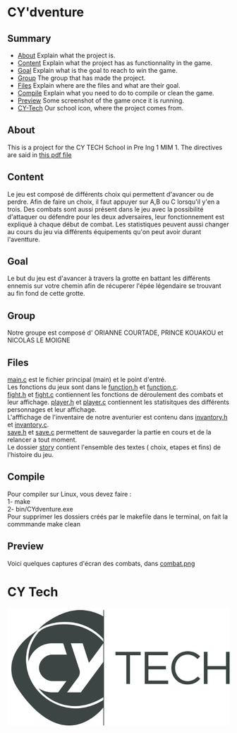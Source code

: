 
# CY'dventure

## Summary
- [About](#about) Explain what the project is.
- [Content](#content) Explain what the project has as functionnality in the game.
- [Goal](#goal) Explain what is the goal to reach to win the game.
- [Group](#group) The group that has made the project.
- [Files](#files) Explain where are the files and what are their goal.
- [Compile](#compile) Explain what you need to do to compile or clean the game.
- [Preview](#preview) Some screenshot of the game once it is running.
- [CY-Tech](#cy-tech) Our school icon, where the project comes from.

## About

This is a project for the CY TECH School in Pre Ing 1 MIM 1. The directives are said in [this pdf file](https://github.com/Or1anne/CY-dventure/blob/master/prAING1_Projet_CY_dventure_v1.0.pdf)

## Content

Le jeu est composé de différents choix qui permettent d'avancer ou de perdre. Afin de faire un choix, il faut appuyer sur A,B ou C lorsqu'il y'en a trois. Des combats sont aussi présent dans le jeu avec la possibilité d'attaquer ou défendre pour les deux adversaires, leur fonctionnement est expliqué à chaque début de combat. Les statistiques peuvent aussi changer au cours du jeu via différents équipements qu'on peut avoir durant l'aventture.

## Goal

Le but du jeu est d'avancer à travers la grotte en battant les différents ennemis sur votre chemin afin de récuperer l'épée légendaire se trouvant au fin fond de cette grotte.

## Group
Notre groupe est composé d' ORIANNE COURTADE, PRINCE KOUAKOU et NICOLAS LE MOIGNE

## Files 
[main.c](https://github.com/Or1anne/CY-dventure/blob/master/main.c) est le fichier principal (main) et le point d'entré.    
Les fonctions du jeux sont dans le [function.h](https://github.com/Or1anne/CY-dventure/blob/master/function.h) et  [function.c](https://github.com/Or1anne/CY-dventure/blob/master/function.c).   
[fight.h](https://github.com/Or1anne/CY-dventure/blob/master/fight.h) et  [fight.c](https://github.com/Or1anne/CY-dventure/blob/master/fight.c) contiennent les fonctions de déroulement des combats et leur affichage.   [player.h](https://github.com/Or1anne/CY-dventure/blob/master/player.h) et  [player.c](https://github.com/Or1anne/CY-dventure/blob/master/player.c) contiennent les statisitques des différents personnages et leur affichage.    
L'afffichage de l'inventaire de notre aventurier est contenu dans [invantory.h](https://github.com/Or1anne/CY-dventure/blob/master/invantory.h) et  [invantory.c](https://github.com/Or1anne/CY-dventure/blob/master/invantory.c).    
[save.h](https://github.com/Or1anne/CY-dventure/blob/master/save.h) et [save.c](https://github.com/Or1anne/CY-dventure/blob/master/save.c) permettent de sauvegarder la partie en cours et de la relancer a tout moment.  
Le dossier [story](https://github.com/Or1anne/CY-dventure/tree/master/story) contient l'ensemble des textes ( choix, etapes et fins) de l'histoire du jeu.
## Compile 
Pour compiler sur Linux, vous devez faire :  
1- make   
2- bin/CYdventure.exe   
Pour supprimer les dossiers créés par le makefile dans le terminal, on fait la commmande make clean 

## Preview
Voici quelques captures d'écran des combats, dans [combat.png](https://github.com/Or1anne/CY-dventure/blob/master/Combat.png)

# CY Tech 
![CY tech icon](https://github.com/Or1anne/CY-dventure/blob/master/CY%20Tech_Pant446.jpg)
